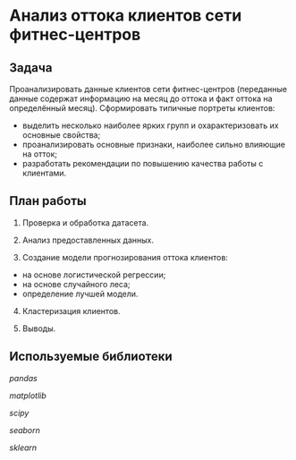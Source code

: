 # Анализ оттока клиентов сети фитнес-центров

## Задача

Проанализировать данные клиентов сети фитнес-центров (переданные данные содержат информацию на месяц до оттока и факт оттока на определённый месяц).
Cформировать типичные портреты клиентов: 
- выделить несколько наиболее ярких групп и охарактеризовать их основные свойства;
- проанализировать основные признаки, наиболее сильно влияющие на отток;
- разработать рекомендации по повышению качества работы с клиентами.

## План работы

1. Проверка и обработка датасета.

2. Анализ предоставленных данных.

3. Создание модели прогнозирования оттока клиентов:
  - на основе логистической регрессии;
  - на основе случайного леса;
  - определение лучшей модели.

4. Кластеризация клиентов.

5. Выводы.

## Используемые библиотеки
*pandas*

*matplotlib*

*scipy*

*seaborn*

*sklearn*
